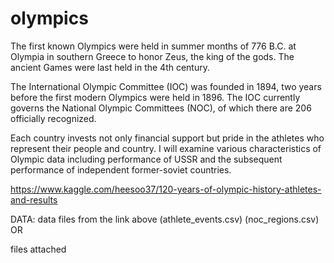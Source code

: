 # olympics
The first known Olympics were held in summer months of 776 B.C. at Olympia in southern Greece to honor Zeus, the king of the gods. The ancient Games were last held in the 4th century. ​

The International Olympic Committee (IOC) was founded in 1894, two years before the first modern Olympics were held in 1896. The IOC currently governs the National Olympic Committees (NOC), of which there are 206 officially recognized. ​

Each country invests not only financial support but pride in the athletes who represent their people and country. I will examine various characteristics of Olympic data including performance of USSR and the subsequent 
performance of independent former-soviet countries.

https://www.kaggle.com/heesoo37/120-years-of-olympic-history-athletes-and-results

DATA: data files from the link above (athlete_events.csv) (noc_regions.csv)  OR

files attached
